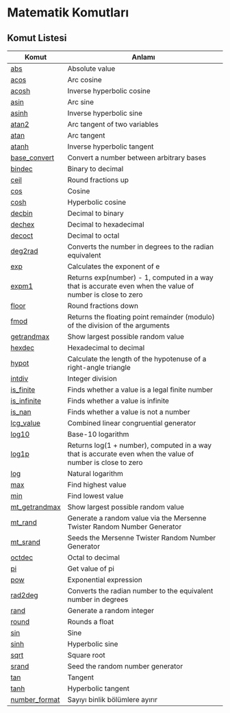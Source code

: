 # Matematik Komutları


## Komut Listesi
Komut |Anlamı|
------------|-------------|
[abs](http://www.php.net/abs)|Absolute value
[acos](http://www.php.net/acos)|Arc cosine
[acosh](http://www.php.net/acosh)|Inverse hyperbolic cosine
[asin](http://www.php.net/asin)|Arc sine
[asinh](http://www.php.net/asinh)|Inverse hyperbolic sine
[atan2](http://www.php.net/atan2)|Arc tangent of two variables
[atan](http://www.php.net/atan)|Arc tangent
[atanh](http://www.php.net/atanh)|Inverse hyperbolic tangent
[base_convert](http://www.php.net/base-convert)|Convert a number between arbitrary bases
[bindec](http://www.php.net/bindec)|Binary to decimal
[ceil](http://www.php.net/ceil)|Round fractions up
[cos](http://www.php.net/cos)|Cosine
[cosh](http://www.php.net/cosh)|Hyperbolic cosine
[decbin](http://www.php.net/decbin)|Decimal to binary
[dechex](http://www.php.net/dechex)|Decimal to hexadecimal
[decoct](http://www.php.net/decoct)|Decimal to octal
[deg2rad](http://www.php.net/deg2rad)|Converts the number in degrees to the radian equivalent
[exp](http://www.php.net/exp)|Calculates the exponent of e
[expm1](http://www.php.net/expm1)|Returns exp(number) - 1, computed in a way that is accurate even when the value of number is close to zero
[floor](http://www.php.net/floor)|Round fractions down
[fmod](http://www.php.net/fmod)|Returns the floating point remainder (modulo) of the division of the arguments
[getrandmax](http://www.php.net/getrandmax)|Show largest possible random value
[hexdec](http://www.php.net/hexdec)|Hexadecimal to decimal
[hypot](http://www.php.net/hypot)|Calculate the length of the hypotenuse of a right-angle triangle
[intdiv](http://www.php.net/intdiv)|Integer division
[is_finite](http://www.php.net/is-finite)|Finds whether a value is a legal finite number
[is_infinite](http://www.php.net/is-infinite)|Finds whether a value is infinite
[is_nan](http://www.php.net/is-nan)|Finds whether a value is not a number
[lcg_value](http://www.php.net/lcg-value)|Combined linear congruential generator
[log10](http://www.php.net/log10)|Base-10 logarithm
[log1p](http://www.php.net/log1p)|Returns log(1 + number), computed in a way that is accurate even when the value of number is close to zero
[log](http://www.php.net/log)|Natural logarithm
[max](http://www.php.net/max)|Find highest value
[min](http://www.php.net/min)|Find lowest value
[mt_getrandmax](http://www.php.net/mt-getrandmax)|Show largest possible random value
[mt_rand](http://www.php.net/mt-rand)|Generate a random value via the Mersenne Twister Random Number Generator
[mt_srand](http://www.php.net/mt-srand)|Seeds the Mersenne Twister Random Number Generator
[octdec](http://www.php.net/octdec)|Octal to decimal
[pi](http://www.php.net/pi)|Get value of pi
[pow](http://www.php.net/pow)|Exponential expression
[rad2deg](http://www.php.net/rad2deg)|Converts the radian number to the equivalent number in degrees
[rand](http://www.php.net/rand)|Generate a random integer
[round](http://www.php.net/round)|Rounds a float
[sin](http://www.php.net/sin)|Sine
[sinh](http://www.php.net/sinh)|Hyperbolic sine
[sqrt](http://www.php.net/sqrt)|Square root
[srand](http://www.php.net/srand)|Seed the random number generator
[tan](http://www.php.net/tan)|Tangent
[tanh](http://www.php.net/tanh)|Hyperbolic tangent
[number_format](http://www.php.net/number-format)| Sayıyı binlik bölümlere ayırır
